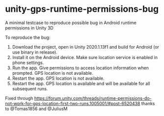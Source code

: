 # unity-gps-runtime-permissions-bug
A minimal testcase to reproduce possible bug in Android runtime permissions in Unity 3D

To reproduce the bug:
1. Download the project, open in Unity 2020.1.13f1 and build for Android (or use binary in release).
2. Install it on the Android device. Make sure location service is enabled in phone settings.
3. Run the app. Give permissions to access location information when prompted. GPS location is not available.
4. Restart the app. GPS location is not available.
5. Restart the app. GPS location is available and will be available for all subsequent runs.

Fixed through  https://forum.unity.com/threads/runtime-permissions-do-not-work-for-gps-location-first-two-runs.1005001/#post-6520438 thanks to @Tomas1856 and @JuliusM